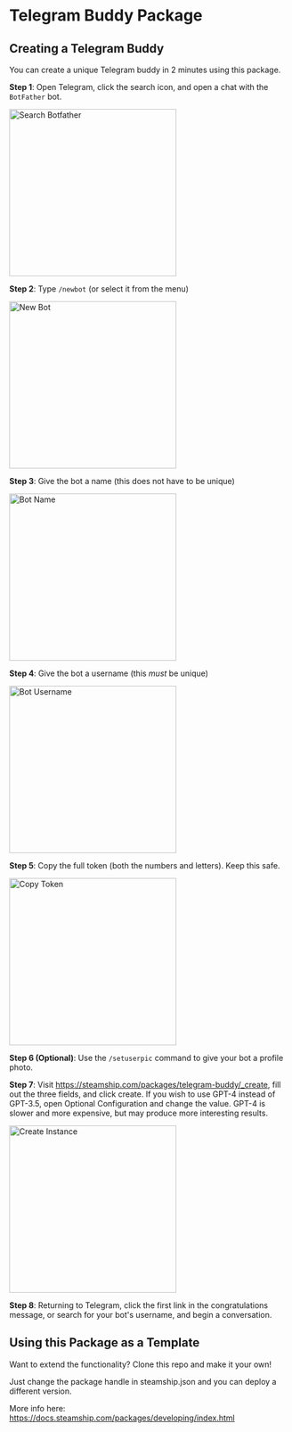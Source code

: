 # Telegram Buddy Package

## Creating a Telegram Buddy

You can create a unique Telegram buddy in 2 minutes using this package.

**Step 1**: Open Telegram, click the search icon, and open a chat with the `BotFather` bot.

<img src="screenshots/search-botfather.png" alt="Search Botfather" width="300"> 

**Step 2**: Type `/newbot` (or select it from the menu)

<img src="screenshots/newbot.png" alt="New Bot" width="300"> 

**Step 3**: Give the bot a name (this does not have to be unique)

<img src="screenshots/bot-name.png" alt="Bot Name" width="300"> 

**Step 4**: Give the bot a username (this *must* be unique)

<img src="screenshots/bot-username.png" alt="Bot Username" width="300"> 

**Step 5**: Copy the full token (both the numbers and letters).  Keep this safe.

<img src="screenshots/copy-token.png" alt="Copy Token" width="300"> 

**Step 6 (Optional)**: Use the `/setuserpic` command to give your bot a profile photo.

**Step 7**: Visit https://steamship.com/packages/telegram-buddy/_create, fill out the three fields, and click create. 
If you wish to use GPT-4 instead of GPT-3.5, open Optional Configuration and change the value.  GPT-4 is slower and more expensive, 
but may produce more interesting results.

<img src="screenshots/create-instance.png" alt="Create Instance" width="300"> 

**Step 8**: Returning to Telegram, click the first link in the congratulations message, or search for your bot's username, and begin a conversation.

## Using this Package as a Template

Want to extend the functionality?  Clone this repo and make it your own!

Just change the package handle in steamship.json and you can deploy a different version.

More info here: https://docs.steamship.com/packages/developing/index.html